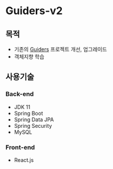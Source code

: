 # Guiders-v2

## 목적
* 기존의 [Guiders](https://github.com/hypernova1/guiders) 프로젝트 개선, 업그레이드
* 객체지향 학습

## 사용기술
### Back-end
* JDK 11
* Spring Boot
* Spring Data JPA
* Spring Security
* MySQL

### Front-end
* React.js